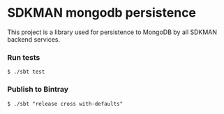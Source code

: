 # SDKMAN mongodb persistence

This project is a library used for persistence to MongoDB by all SDKMAN backend services.

### Run tests

    $ ./sbt test

### Publish to Bintray

    $ ./sbt "release cross with-defaults"
